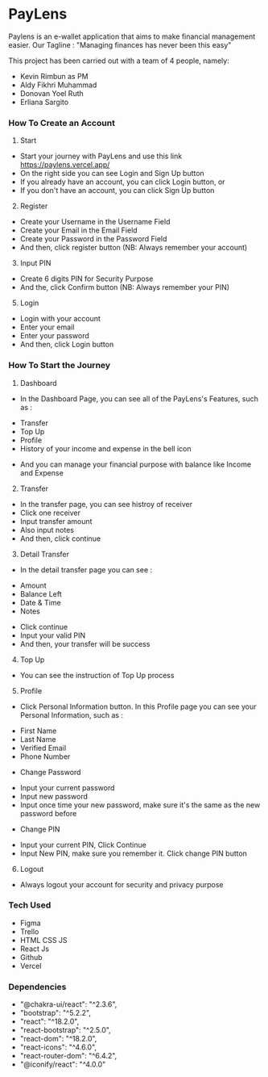 # PayLens

Paylens is an e-wallet application that aims to make financial management easier.
Our Tagline : "Managing finances has never been this easy"

This project has been carried out with a team of 4 people, namely: 
- Kevin Rimbun as PM
- Aldy Fikhri Muhammad
- Donovan Yoel Ruth
- Erliana Sargito


### How To Create an Account

1. Start
- Start your journey with PayLens and use this link https://paylens.vercel.app/
- On the right side you can see Login and Sign Up button
- If you already have an account, you can click Login button, or
- If you don't have an account, you can click Sign Up button

2. Register
- Create your Username in the Username Field
- Create your Email in the Email Field
- Create your Password in the Password Field
- And then, click register button (NB: Always remember your account)

3. Input PIN
- Create 6 digits PIN for Security Purpose
- And the, click Confirm button (NB: Always remember your PIN)

5. Login
- Login with your account
- Enter your email
- Enter your password
- And then, click Login button

### How To Start the Journey

1. Dashboard
- In the Dashboard Page, you can see all of the PayLens's Features, such as :
* Transfer
* Top Up
* Profile
* History of your income and expense in the bell icon
- And you can manage your financial purpose with balance like Income and Expense

2. Transfer
- In the transfer page, you can see histroy of receiver
- Click one receiver
- Input transfer amount
- Also input notes
- And then, click continue

3. Detail Transfer
- In the detail transfer page you can see :
* Amount
* Balance Left
* Date & Time
* Notes

- Click continue
- Input your valid PIN
- And then, your transfer will be success

4. Top Up
- You can see the instruction of Top Up process

5. Profile
- Click Personal Information button. In this Profile page you can see your Personal Information, such as :
* First Name
* Last Name
* Verified Email
* Phone Number

- Change Password
* Input your current password
* Input new password
* Input once time your new password, make sure it's the same as the new password before

- Change PIN
* Input your current PIN, Click Continue
* Input New PIN, make sure you remember it. Click change PIN button

6. Logout
- Always logout your account for security and privacy purpose

### Tech Used

- Figma
- Trello
- HTML CSS JS
- React Js
- Github
- Vercel

### Dependencies

- "@chakra-ui/react": "^2.3.6",
- "bootstrap": "^5.2.2",
- "react": "^18.2.0",
- "react-bootstrap": "^2.5.0",
- "react-dom": "^18.2.0",
- "react-icons": "^4.6.0",
- "react-router-dom": "^6.4.2",
- "@iconify/react": "^4.0.0"
 